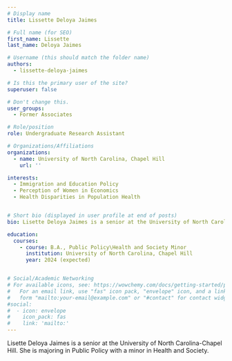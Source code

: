 ```yaml
---
# Display name
title: Lissette Deloya Jaimes

# Full name (for SEO)
first_name: Lissette
last_name: Deloya Jaimes

# Username (this should match the folder name)
authors:
  - lissette-deloya-jaimes

# Is this the primary user of the site?
superuser: false

# Don't change this.
user_groups:
  - Former Associates

# Role/position
role: Undergraduate Research Assistant

# Organizations/Affiliations
organizations:
  - name: University of North Carolina, Chapel Hill
    url: ''

interests:
  - Immigration and Education Policy
  - Perception of Women in Economics
  - Health Disparities in Population Health


# Short bio (displayed in user profile at end of posts)
bio: Lisette Deloya Jaimes is a senior at the University of North Carolina-Chapel Hill. She is majoring in Public Policy with a minor in Health and Society.

education:
  courses:
    - course: B.A., Public Policy\Health and Society Minor
      institution: University of North Carolina, Chapel Hill
      year: 2024 (expected)


# Social/Academic Networking
# For available icons, see: https://wowchemy.com/docs/getting-started/page-builder/#icons
#   For an email link, use "fas" icon pack, "envelope" icon, and a link in the
#   form "mailto:your-email@example.com" or "#contact" for contact widget.
#social:
#  - icon: envelope
#    icon_pack: fas
#    link: 'mailto:'
---
```


Lisette Deloya Jaimes is a senior at the University of North Carolina-Chapel Hill. She is majoring in Public Policy with a minor in Health and Society.
